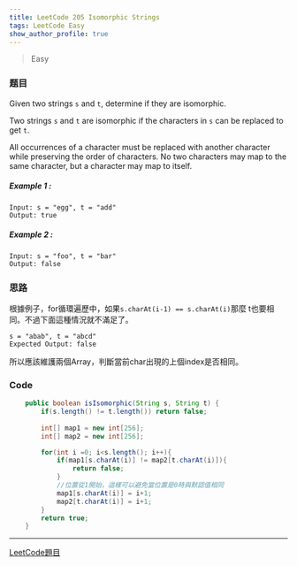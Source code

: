 ```yaml
---
title: LeetCode 205 Isomorphic Strings
tags: LeetCode Easy
show_author_profile: true
---
```

> Easy

### 题目
Given two strings `s` and `t`, determine if they are isomorphic.

Two strings `s` and `t` are isomorphic if the characters in `s` can be replaced to get `t`.

All occurrences of a character must be replaced with another character while preserving the order of characters. No two characters may map to the same character, but a character may map to itself.

##### Example 1 :
```
Input: s = "egg", t = "add"
Output: true
```

##### Example 2 :
```
Input: s = "foo", t = "bar"
Output: false
```

### 思路
根據例子，for循環遍歷中，如果`s.charAt(i-1) == s.charAt(i)`那麼 t也要相同。不過下面這種情況就不滿足了。
```
s = "abab", t = "abcd"
Expected Output: false
```

所以應該維護兩個Array，判斷當前char出現的上個index是否相同。

### Code
```java
    public boolean isIsomorphic(String s, String t) {
        if(s.length() != t.length()) return false;
        
        int[] map1 = new int[256];
        int[] map2 = new int[256];

        for(int i =0; i<s.length(); i++){
            if(map1[s.charAt(i)] != map2[t.charAt(i)]){
                return false;
            }
            //位置從1開始，這樣可以避免當位置是0時與默認值相同
            map1[s.charAt(i)] = i+1;
            map2[t.charAt(i)] = i+1;
        }
        return true;
    }
```

*** 
[LeetCode題目](https://leetcode.com/problems/isomorphic-strings/)

